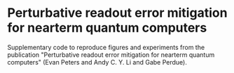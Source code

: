 # Perturbative readout error mitigation for nearterm quantum computers

Supplementary code to reproduce figures and experiments from the publication "Perturbative readout error mitigation for nearterm quantum computers" (Evan Peters and Andy C. Y. Li and Gabe Perdue).

